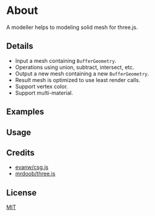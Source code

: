 # About

A modeller helps to modeling solid mesh for three.js.

## Details

- Input a mesh containing `BufferGeometry`.
- Operations using union, subtract, intersect, etc.
- Output a new mesh containing a new `BufferGeometry`.
- Result mesh is optimized to use least render calls.
- Support vertex color.
- Support multi-material.

## Examples

## Usage

## Credits

- [evanw/csg.js](https://evanw.github.io/csg.js/)
- [mrdoob/three.js](https://github.com/mrdoob/three.js)

## License

[MIT](LICENSE)